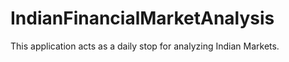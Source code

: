 # IndianFinancialMarketAnalysis
This application acts as a daily stop for analyzing Indian Markets.  
